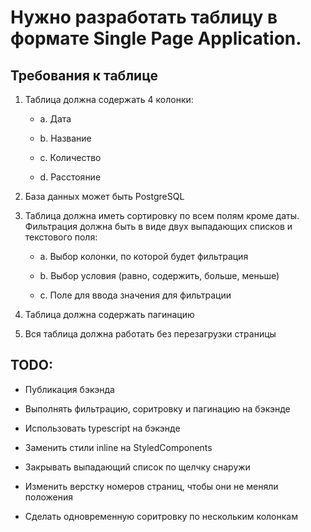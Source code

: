 # Нужно разработать таблицу в формате Single Page Application.

## Требования к таблице

1. Таблица должна содержать 4 колонки:

   - a. Дата

   - b. Название

   - c. Количество

   - d. Расстояние

2. База данных может быть PostgreSQL

3. Таблица должна иметь сортировку по всем полям кроме даты. Фильтрация должна быть в виде двух выпадающих списков и текстового поля:

   - a. Выбор колонки, по которой будет фильтрация

   - b. Выбор условия (равно, содержить, больше, меньше)

   - c. Поле для ввода значения для фильтрации

4. Таблица должна содержать пагинацию

5. Вся таблица должна работать без перезагрузки страницы

## TODO:

- Публикация бэкэнда

- Выполнять фильтрацию, соритровку и пагинацию на бэкэнде

- Использовать typescript на бэкэнде

- Заменить стили inline на StyledComponents

- Закрывать выпадающий список по щелчку снаружи

- Изменить верстку номеров страниц, чтобы они не меняли положения

- Сделать одновременную соритровку по нескольким колонкам
